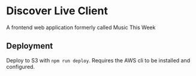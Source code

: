 # Discover Live Client
A frontend web application formerly called Music This Week

## Deployment

Deploy to S3 with `npm run deploy`. Requires the AWS cli to be installed and configured. 
